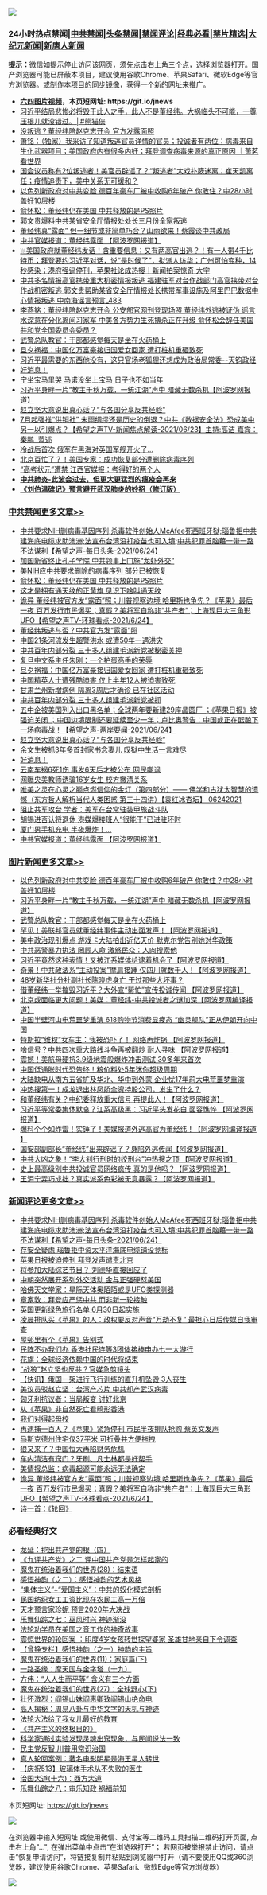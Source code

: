 ![](https://raw.githubusercontent.com/fqnews/bnews/master/64photo/fqnews-qr.jpg)

<div id="tt">
<h3>24小时热点禁闻|<a href="#%E4%B8%AD%E5%85%B1%E7%A6%81%E9%97%BB%E6%9B%B4%E5%A4%9A%E6%96%87%E7%AB%A0">中共禁闻</a>|<a href="#%E5%9B%BE%E7%89%87%E6%96%B0%E9%97%BB%E6%9B%B4%E5%A4%9A%E6%96%87%E7%AB%A0">头条禁闻</a>|<a href="#%E6%96%B0%E9%97%BB%E8%AF%84%E8%AE%BA%E6%9B%B4%E5%A4%9A%E6%96%87%E7%AB%A0">禁闻评论|<a href="#%E5%BF%85%E7%9C%8B%E7%BB%8F%E5%85%B8%E5%A5%BD%E6%96%87">经典必看|<a href="/video.md#%E7%A6%81%E7%89%87%E7%B2%BE%E9%80%89">禁片精选</a>|<a href="https://github.com/fqnews/djy/blob/master/gb/nf1351518.md#1">大纪元新闻</a>|<a href="https://github.com/fqnews/ntdtv/blob/master/gb/prog204.md#1">新唐人新闻</a></h3>
<div><b>提示：</b>微信如提示停止访问该网页，须先点击右上角三个点，选择浏览器打开。国产浏览器可能已屏蔽本项目，建议使用谷歌Chrome、苹果Safari、微软Edge等官方浏览器。或<a href="https://github.com/fqnews/bnews/blob/master/%E5%88%B6%E4%BD%9Cgit%E7%A6%81%E9%97%BB%E9%95%9C%E5%83%8F.md">制作本项目的同步镜像</a>，获得一个新的网址来推广。</div>
<ul>
<li><b><a href="http://d1.bdrive.tk/64.mp4" target="_blank">六四图片视频</a>，本页短网址: https://git.io/jnews</b></li>
<li><a href="/comments/20210624/1573225.md">习近平结局悲惨必将毁于此人之手，此人不是董经纬。大祸临头不可能，一尊压根儿就没错过。│#熊猫侠</a></li>
<li><a href="/comments/20210624/1573337.md">没叛逃？董经纬陪赵克志开会 官方发露面照</a></li>
<li><a href="/cbnews/20210624/1573415.md">萧铭：（独家）我采访了知道叛逃官员详情的官员；投诚者有两位；病毒来自生化武器项目；美国政府内有很多内奸；拜登调查病毒来源的真正原因 ｜萧茗看世界</a></li>
<li><a href="/comments/20210624/1573217.md">国会议员称有2位叛逃者！美官员辟谣了？“叛逃者”大戏扑簌迷离；崔天凯离任；疫情追责下，美中关系无可缓和？</a></li>
<li><a href="/topimagenews/20210624/1573598.md">以色列新政府对中共变脸 德百年豪车厂被中收购6年破产 你敢住？中28小时盖好10层楼</a></li>
<li><a href="/cbnews/20210625/1573844.md">俞怀松：董经纬仍在美国 中共释放的是PS照片</a></li>
<li><a href="/bannedvideo/20210624/1573588.md">郭文贵爆料中共某省安全厅情报处处长三月份全家叛逃</a></li>
<li><a href="/comments/20210624/1573360.md">董经纬真“露面” 但一细节或非简单巧合？山雨欲来！蔡霞谈中共政局</a></li>
<li><a href="/cbnews/20210624/1573454.md">中共官媒报道：董经纬露面 【阿波罗网报道】</a></li>
<li><a href="/bannedvideo/20210624/1573345.md">💥美国政府就董经纬发话！含重要信息；又有两高官出逃？！有一人带4千比特币；拜登要约习近平对话，说“是时候了”，拟派人访华；广州可怕变种，14秒感染；港府强逼停刊，苹果社论成热搜｜新闻拍案惊奇 大宇</a></li>
<li><a href="/comments/20210624/1573407.md">中共多名情报高官携带重大机密情报叛逃 福建驻军对台作战部门高官挟带对台作战机密叛逃 郭文贵帮助某省安全厅情报处长携带军事设施及阿里巴巴数据中心情报叛逃 中南海谣言预言_483</a></li>
<li><a href="/comments/20210624/1573352.md">李燕铭：董经纬陪赵克志开会 公安部官网刊登现场照 董经纬外逃被证伪 谣言水深意在分化离间习家军 中美各方势力生死搏杀正在升级 俞怀松会辞任美国共和党全国委员会委员？</a></li>
<li><a href="/topimagenews/20210624/1573292.md">武警总队教官：干部都感觉每天是坐在火药桶上</a></li>
<li><a href="/cbnews/20210624/1573694.md">旦夕祸福：中国亿万富豪接归国爱女回家 遭打桩机重砸致死</a></li>
<li><a href="/bannedvideo/20210624/1573460.md">习近平最需要的东西他没有，这只官场老狐狸还想成为政治局常委--天钧政经</a></li>
<li><a href="/comments/20210624/1573558.md">好消息！</a></li>
<li><a href="/cnnews/20210624/1573652.md">宁坐宝马里哭 马诺没坐上宝马 日子也不如当年</a></li>
<li><a href="/topimagenews/20210624/1573398.md">习近平身畔一片“教主千秋万载，一统江湖”声中 暗藏无数杀机【阿波罗网报道】</a></li>
<li><a href="/cbnews/20210624/1573622.md">赵立坚大意说出真心话？“与各国分享反共经验"</a></li>
<li><a href="/comments/20210624/1573204.md">7月起强推“供销社” 未雨绸缪还是历史的倒退？中共《数据安全法》恐成美中另一以引爆点？【希望之声TV-新闻焦点解读-2021/06/23】主持:高洁  嘉宾：秦鹏  蓝述</a></li>
<li><a href="/worldnews/20210624/1573499.md">冷战后首次 俄军在黑海对英国军舰开火了…</a></li>
<li><a href="/comments/20210624/1573230.md">北京百忙了？！美国专家：成功恢复部分遭删除病毒序列</a></li>
<li><a href="/cnnews/20210624/1573366.md">“高考状元”遭禁 江西官媒报：考得好的两个人</a></li>
<li><b><a href="/comments/20200211/1275071.md" target="_blank">中共肺炎-此波会过去，但更大更猛烈的瘟疫会再来</a></b></li>
<li><b><a href="/comments/20200207/1272816.md" target="_blank">《刘伯温碑记》预言避开武汉肺炎的妙招（修订版）</a></b></li>
</ul>
</div>

<div class="catlist">
<h3><a href="/cbnews/" target="_blank">中共禁闻</a><span><a href="/cbnews/" target="_blank" rel="nofollow">更多文章>></a></span></h3>
<ul>
<li><a href="/comments/20210625/1573907.md" target="_blank">中共要求NIH删病毒基因序列;杀毒软件创始人McAfee死西班牙狱;瑙鲁拒中共建海底电缆求助澳洲;法宣布台湾没打疫苗也可入境;中共犯罪首脑藉一带一路不法谋利【希望之声-每日头条-2021/06/24】</a></li>
<li><a href="/cbnews/20210625/1573856.md" target="_blank">加国新省终止孔子学院 中共领事上门施“龙虾外交”</a></li>
<li><a href="/cbnews/20210625/1573845.md" target="_blank">美NIH应中共要求删除的病毒序列 部分已被恢复</a></li>
<li><a href="/cbnews/20210625/1573844.md" target="_blank">俞怀松：董经纬仍在美国 中共释放的是PS照片</a></li>
<li><a href="/cbnews/20210625/1573827.md" target="_blank">这才是拥有通天纹的正黄旗 见识下啥叫通天纹</a></li>
<li><a href="/comments/20210625/1573793.md" target="_blank">诡异 董经纬被官方发“露面”照；川普视察边境 哈里斯也争先？《苹果》最后一夜 百万发行市民爆买；真假？美将军自称非“共产者”；上海现巨大三角形UFO【希望之声TV-环球看点-2021/6/24】</a></li>
<li><a href="/cbnews/20210624/1573737.md" target="_blank">董经纬叛逃与否？中共官方发“露面”照</a></li>
<li><a href="/cbnews/20210624/1573728.md" target="_blank">中国21条河流发生超警洪水 或遭50年一遇洪灾</a></li>
<li><a href="/cbnews/20210624/1573710.md" target="_blank">中共百年内部分裂 三十多人组建毛派新党被秘密关押</a></li>
<li><a href="/cbnews/20210624/1573696.md" target="_blank">复旦中文系主任朱刚：一个护蛋高手的荣辱</a></li>
<li><a href="/cbnews/20210624/1573694.md" target="_blank">旦夕祸福：中国亿万富豪接归国爱女回家 遭打桩机重砸致死</a></li>
<li><a href="/cbnews/20210624/1573693.md" target="_blank">中国精英人士遭残酷迫害 仅上半年12人被迫害致死</a></li>
<li><a href="/cbnews/20210624/1573670.md" target="_blank">甘肃兰州新增病例 隔离3周后才确诊 已在社区活动</a></li>
<li><a href="/cbnews/20210624/1573639.md" target="_blank">中共百年内部分裂 三十多人组建毛派新党被抓</a></li>
<li><a href="/comments/20210624/1573630.md" target="_blank">五中企被美国列入出口黑名单；全球两年要新建29座晶圆厂 ；《苹果日报》被强迫关闭 ；中国边境限制还要延续至少一年；卢比奥警告：中国或正在酝酿下一场病毒战！【希望之声-两岸要闻-2021/06/24】</a></li>
<li><a href="/cbnews/20210624/1573622.md" target="_blank">赵立坚大意说出真心话？“与各国分享反共经验&#8221;</a></li>
<li><a href="/cbnews/20210624/1573621.md" target="_blank">余文生被抓3年多首封家书念妻儿 叹狱中生活一言难尽</a></li>
<li><a href="/comments/20210624/1573558.md" target="_blank">好消息！</a></li>
<li><a href="/cbnews/20210624/1573529.md" target="_blank">云南车祸6死1伤 事发6天后才被公布 网民嘲讽</a></li>
<li><a href="/cbnews/20210624/1573528.md" target="_blank">网曝央美教师诱骗16岁女生 校方撇清关系</a></li>
<li><a href="/comments/20210624/1573527.md" target="_blank">唯美之灵在心灵之巅点燃信仰的金灯（第四部分）—— 佛学和古犹太智慧的遗憾（东方哲人解析当代人类困惑  第三十四讲）【袁红冰杏坛】 06242021</a></li>
<li><a href="/cbnews/20210624/1573503.md" target="_blank">阻止共军攻台 学者：美军在台常驻装甲旅战斗队</a></li>
<li><a href="/cbnews/20210624/1573498.md" target="_blank">胡锡进否认将退休 港媒爆接班人“很能干”已进驻环时</a></li>
<li><a href="/cbnews/20210624/1573479.md" target="_blank">厦门男手机充电 半夜爆炸！…</a></li>
<li><a href="/cbnews/20210624/1573454.md" target="_blank">中共官媒报道：董经纬露面 【阿波罗网报道】</a></li>

</ul>
</div>
<div class="catlist">
<h3><a href="/topimagenews/" target="_blank">图片新闻</a><span><a href="/topimagenews/" target="_blank" rel="nofollow">更多文章>></a></span></h3>
<ul>
<li><a href="/topimagenews/20210624/1573598.md" target="_blank">以色列新政府对中共变脸 德百年豪车厂被中收购6年破产 你敢住？中28小时盖好10层楼</a></li>
<li><a href="/topimagenews/20210624/1573398.md" target="_blank">习近平身畔一片“教主千秋万载，一统江湖”声中 暗藏无数杀机【阿波罗网报道】</a></li>
<li><a href="/topimagenews/20210624/1573292.md" target="_blank">武警总队教官：干部都感觉每天是坐在火药桶上</a></li>
<li><a href="/topimagenews/20210623/1572879.md" target="_blank">罕见！美联邦官员就董经纬事件主动出面发声！【阿波罗网报道】</a></li>
<li><a href="/topimagenews/20210623/1572841.md" target="_blank">美中政治现引爆点 游戏卡大陆拍出近亿天价 默克尔党告别她对华政策</a></li>
<li><a href="/topimagenews/20210623/1572689.md" target="_blank">中共恶警暴力执法 罔顾人命 激怒民众：人肉搜索他</a></li>
<li><a href="/topimagenews/20210623/1572656.md" target="_blank">习近平竟然这种表情！又被江系媒体给逮着机会了【阿波罗网报道】</a></li>
<li><a href="/topimagenews/20210623/1572594.md" target="_blank">奇景！中共政法系“主动投案”摩肩接踵 仅四川就数千人！【阿波罗网报道】</a></li>
<li><a href="/topimagenews/20210623/1572334.md" target="_blank">48岁新华社分社副社长陈晓虎身亡 干过那些大坏事？</a></li>
<li><a href="/topimagenews/20210622/1571979.md" target="_blank">借董经纬一举摧毁习近平？大外宣“帮忙”宣传投诚传闻 【阿波罗网报道】</a></li>
<li><a href="/topimagenews/20210622/1571863.md" target="_blank">北京或面临更大问题！美媒：董经纬-中共投诚者之谜加深【阿波罗网编译报道】</a></li>
<li><a href="/topimagenews/20210621/1571349.md" target="_blank">中国半壁河山电荒噩梦重演 618购物节消费显疲态 “幽灵舰队”正从伊朗开向中国</a></li>
<li><a href="/topimagenews/20210621/1571238.md" target="_blank">特斯拉“维权”女车主：我被恐吓了！ 网络再炸锅 【阿波罗网报道】</a></li>
<li><a href="/topimagenews/20210621/1571162.md" target="_blank">啥信号？中共四次重大路线斗争再被翻炒 耐人寻味 【阿波罗网报道】</a></li>
<li><a href="/topimagenews/20210621/1571069.md" target="_blank">震撼！美航母硬抗3.9级地震般爆炸冲击测试 30多年来首次</a></li>
<li><a href="/topimagenews/20210621/1570856.md" target="_blank">中国低通胀时代恐告终！粮价料处5年迷你超级周期</a></li>
<li><a href="/topimagenews/20210620/1570841.md" target="_blank">大陆缺电从南方五省扩及华北、华中到外蒙 企业忧17年前大电荒噩梦重演</a></li>
<li><a href="/topimagenews/20210620/1570595.md" target="_blank">冲热搜第一！成龙退出林凤娇全资持股公司，发生了什么？</a></li>
<li><a href="/topimagenews/20210620/1570532.md" target="_blank">和董经纬有关？中纪委释放重大信号 再提此人！【阿波罗网报道】</a></li>
<li><a href="/topimagenews/20210619/1570003.md" target="_blank">习近平等常委集体默哀？江系高级黑：习近平头发花白 面容憔悴 【阿波罗网报道】</a></li>
<li><a href="/topimagenews/20210619/1569734.md" target="_blank">爆料个个如炸雷！实锤了！美媒报道外逃高官为董经纬！【阿波罗网编译报道 】</a></li>
<li><a href="/topimagenews/20210618/1569604.md" target="_blank">国安部副部长“董经纬”出来辟谣了？身陷外逃传闻【阿波罗网报道】</a></li>
<li><a href="/topimagenews/20210618/1569201.md" target="_blank">中共大凶之象！“李大钊行刑时的绞刑台”冲热搜之顶 【阿波罗网报道】</a></li>
<li><a href="/topimagenews/20210617/1568586.md" target="_blank">史上最高级别中共投诚官员网络疯传 真的是他吗？【阿波罗网报道】</a></li>
<li><a href="/topimagenews/20210617/1568585.md" target="_blank">王沪宁弄巧成拙？真实派系色彩被无意暴露？【阿波罗网报道】</a></li>

</ul>
</div>
<div class="catlist">
<h3><a href="/comments/" target="_blank">新闻评论</a><span><a href="/comments/" target="_blank" rel="nofollow">更多文章>></a></span></h3>
<ul>
<li><a href="/comments/20210625/1573907.md" target="_blank">中共要求NIH删病毒基因序列;杀毒软件创始人McAfee死西班牙狱;瑙鲁拒中共建海底电缆求助澳洲;法宣布台湾没打疫苗也可入境;中共犯罪首脑藉一带一路不法谋利【希望之声-每日头条-2021/06/24】</a></li>
<li><a href="/comments/20210625/1573902.md" target="_blank">存安全疑虑 瑙鲁拒中资太平洋海底电缆铺设竞标</a></li>
<li><a href="/comments/20210625/1573897.md" target="_blank">苹果日报被迫停刊 拜登发声谴责北京</a></li>
<li><a href="/comments/20210625/1573896.md" target="_blank">将参加大陆综艺节目？ 刘德华直接回应了</a></li>
<li><a href="/comments/20210625/1573894.md" target="_blank">中朝突然展开系列外交活动 金与正强硬怼美国</a></li>
<li><a href="/comments/20210625/1573893.md" target="_blank">哈佛天文学家：星际天体奥陌陌或是UFO类探测器</a></li>
<li><a href="/comments/20210625/1573889.md" target="_blank">章家敦：拜登应严惩中共 而非新一轮接触</a></li>
<li><a href="/comments/20210625/1573888.md" target="_blank">英国更新绿色旅行名单 6月30日起实施</a></li>
<li><a href="/comments/20210625/1573877.md" target="_blank">凌晨排队买《苹果》的人：政权要反对声音“万劫不复” 最担心日后传媒自我审查</a></li>
<li><a href="/comments/20210625/1573876.md" target="_blank">屋邨里有个《苹果》告别式</a></li>
<li><a href="/comments/20210625/1573875.md" target="_blank">民阵不办我们办 香港社民连等3团体接棒申办七一大游行</a></li>
<li><a href="/comments/20210625/1573866.md" target="_blank">花旗：全球经济依赖中国的时代将结束</a></li>
<li><a href="/comments/20210625/1573853.md" target="_blank">“战狼”赵立坚也反共？官媒急剪镜头</a></li>
<li><a href="/comments/20210625/1573852.md" target="_blank">【快讯】俄国一架进行飞行训练的直升机坠毁 3人丧生</a></li>
<li><a href="/comments/20210625/1573843.md" target="_blank">美议员驳赵立坚：台湾产芯片 中共却产武汉病毒</a></li>
<li><a href="/comments/20210625/1573842.md" target="_blank">匈牙利抗议者：当局叛变 讨好北京</a></li>
<li><a href="/comments/20210625/1573825.md" target="_blank">从《苹果》非自然死亡看畸形香港</a></li>
<li><a href="/comments/20210625/1573824.md" target="_blank">我们对得起母校</a></li>
<li><a href="/comments/20210625/1573823.md" target="_blank">再逮捕一百人？《苹果》紧急停刊 市民半夜排队抢购 蔡英文发声</a></li>
<li><a href="/comments/20210625/1573818.md" target="_blank">马斯克德州住宅仅37平米 可折叠并方便拖拽</a></li>
<li><a href="/comments/20210625/1573810.md" target="_blank">狼又来了？中国恒大再陷财务危机</a></li>
<li><a href="/comments/20210625/1573809.md" target="_blank">车内清洁有窍门？牙刷、凡士林都是好帮手</a></li>
<li><a href="/comments/20210625/1573797.md" target="_blank">美情报总监：病毒起源可能永远无法确定</a></li>
<li><a href="/comments/20210625/1573793.md" target="_blank">诡异 董经纬被官方发“露面”照；川普视察边境 哈里斯也争先？《苹果》最后一夜 百万发行市民爆买；真假？美将军自称非“共产者”；上海现巨大三角形UFO【希望之声TV-环球看点-2021/6/24】</a></li>
<li><a href="/comments/20210625/1573792.md" target="_blank">诗一首：《轮回》</a></li>

</ul>
</div>

<div class="catlist">
<h3>必看经典好文</h3>
<ul>
<li><a href="/comments/20200930/1405812.md" target="_blank">龙延：挖出共产党的根（四）</a></li>
<li><a href="/bookonline/20131116/201055.md" target="_blank">《九评共产党》之二 评中国共产党是怎样起家的</a></li>
<li><a href="/comments/20181228/1054609.md" target="_blank">魔鬼在统治着我们的世界(28)：结束语</a></li>
<li><a href="/comments/20210612/1565472.md" target="_blank">感悟神韵（之二）：感悟神韵的艺术风格</a></li>
<li><a href="/comments/20201007/1409565.md" target="_blank">“集体主义”+“爱国主义”：中共的奴化模式剖析</a></li>
<li><a href="/lifebaike/20200515/1328783.md" target="_blank">民国纺织女工工资比现在农民工高一万倍</a></li>
<li><a href="/topimagenews/20200513/1327828.md" target="_blank">天才预言家珍妮 预言2020年大决战</a></li>
<li><a href="/tculture/20190101/792550.md" target="_blank">乐舞仙踪之七：巫风时兴 神迹渐没</a></li>
<li><a href="/comments/20200511/1326751.md" target="_blank">法轮功学员在美国之音工作的神奇故事</a></li>
<li><a href="/comments/20210307/1499941.md" target="_blank">震惊世界的轮回案 ：印度4岁女孩转世探望婆家 圣雄甘地亲自下令调查</a></li>
<li><a href="/comments/20210611/1564824.md" target="_blank">【曾铮专栏】感悟神韵（之一）神韵的主旨</a></li>
<li><a href="/topimagenews/20180530/950691.md" target="_blank">魔鬼在统治着我们的世界(11)：家庭篇(下)</a></li>
<li><a href="/topimagenews/20180327/919935.md" target="_blank">一路圣缘：摩天国与金字塔（十九）</a></li>
<li><a href="/comments/20200720/1363377.md" target="_blank">方伟：“人人生而平等” 含义有三个方面</a></li>
<li><a href="/comments/20181224/1052333.md" target="_blank">魔鬼在统治着我们的世界(27)：全球野心(下)</a></li>
<li><a href="/cbnews/20200727/1366904.md" target="_blank">壮怀激烈：阎锡山妹阎惠卿致阎锡山绝命电</a></li>
<li><a href="/aomi/history/20170924/831575.md" target="_blank">高人揭秘：周易八卦与中华文字的天机与神迹</a></li>
<li><a href="/cbnews/20200516/1329218.md" target="_blank">法轮大法给了我女儿最好的教育</a></li>
<li><a href="/bookwiki/20171120/858084.md" target="_blank">《共产主义的终极目的》</a></li>
<li><a href="/comments/20200921/1400587.md" target="_blank">科学家通过实验发现灵魂出窍现象，与民间说法一致</a></li>
<li><a href="/comments/20200621/1348236.md" target="_blank">民主党反智 川普用常识治国</a></li>
<li><a href="/comments/20200523/1332915.md" target="_blank">真人轮回案例：著名电影明星是海王星人转世</a></li>
<li><a href="/cbnews/20210526/1554325.md" target="_blank">【庆祝513】玻璃体手术从不失败的医生</a></li>
<li><a href="/comments/20201110/1428663.md" target="_blank">治国大道(十六)：西方大道</a></li>
<li><a href="/tculture/20170717/792953.md" target="_blank">乐舞仙踪之八：审乐知政 祸福前知</a></li>

</ul>
</div>

本页短网址: https://git.io/jnews

![](https://raw.githubusercontent.com/fqnews/bnews/master/64photo/fqnews-qr.jpg)

在浏览器中输入短网址 或使用微信、支付宝等二维码工具扫描二维码打开页面, 点击右上角"...", 在弹出菜单中点击“在浏览器打开”； 若网页被举报禁止访问，请点击“恢复申请访问”，将链接复制并粘贴到浏览器中打开（请不要使用QQ或360浏览器，建议使用谷歌Chrome、苹果Safari、微软Edge等官方浏览器）

![](https://raw.githubusercontent.com/fqnews/bnews/master/64photo/wx.jpg)